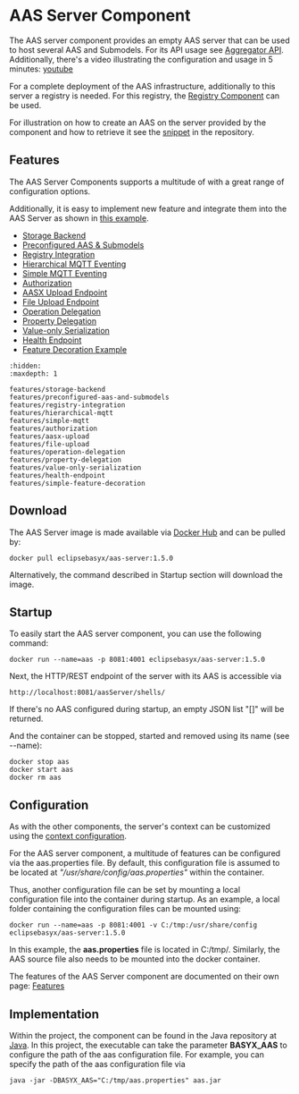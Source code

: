 
# AAS Server Component
The AAS server component provides an empty AAS server that can be used to host several AAS and Submodels. For its API usage see [Aggregator API](../../../API/aas.md). Additionally, there's a video illustrating the configuration and usage in 5 minutes: [youtube](https://www.youtube.com/watch?v=nGRNg0sj1oY)

For a complete deployment of the AAS infrastructure, additionally to this server a registry is needed. For this registry, the [Registry Component](../registry/index.md) can be used.

For illustration on how to create an AAS on the server provided by the component and how to retrieve it see the [snippet](https://git.eclipse.org/r/plugins/gitiles/basyx/basyx/+/master/examples/basys.examples/src/test/java/org/eclipse/basyx/examples/snippets/aas/registry/ConnectToAASEndpoints.java) in the repository.

## Features
The AAS Server Components supports a multitude of  with a great range of configuration options.

Additionally, it is easy to implement new feature and integrate them into the AAS Server as shown in [this example](./features/simple-feature-decoration.md).


* [Storage Backend](./features/storage-backend.md)
* [Preconfigured AAS & Submodels](./features/preconfigured-aas-and-submodels.md)
* [Registry Integration](./features/registry-integration.md)
* [Hierarchical MQTT Eventing](./features/hierarchical-mqtt.md)
* [Simple MQTT Eventing](./features/simple-mqtt.md)
* [Authorization](./features/authorization.md)
* [AASX Upload Endpoint](./features/aasx-upload.md)
* [File Upload Endpoint](./features/file-upload.md)
* [Operation Delegation](./features/operation-delegation.md)
* [Property Delegation](./features/property-delegation.md)
* [Value-only Serialization](./features/value-only-serialization.md)
* [Health Endpoint](./features/health-endpoint.md)
* [Feature Decoration Example](./features/simple-feature-decoration.md)


```{toctree}
:hidden:
:maxdepth: 1

features/storage-backend
features/preconfigured-aas-and-submodels
features/registry-integration
features/hierarchical-mqtt
features/simple-mqtt
features/authorization
features/aasx-upload
features/file-upload
features/operation-delegation
features/property-delegation
features/value-only-serialization
features/health-endpoint
features/simple-feature-decoration

```

## Download
The AAS Server image is made available via [Docker Hub](https://hub.docker.com/r/eclipsebasyx/aas-server) and can be pulled by:

``` 
docker pull eclipsebasyx/aas-server:1.5.0
```
Alternatively, the command described in Startup section will download the image.

## Startup
To easily start the AAS server component, you can use the following command:

```
docker run --name=aas -p 8081:4001 eclipsebasyx/aas-server:1.5.0
```
Next, the HTTP/REST endpoint of the server with its AAS is accessible via

```
http://localhost:8081/aasServer/shells/
```
If there's no AAS configured during startup, an empty JSON list "[]" will be returned.

And the container can be stopped, started and removed using its name (see --name):

```
docker stop aas
docker start aas
docker rm aas
```

## Configuration
As with the other components, the server's context can be customized using the [context configuration](../general_configuration/context-config.md).

For the AAS server component, a multitude of features can be configured via the aas.properties file. By default, this configuration file is assumed to be located at _"/usr/share/config/aas.properties"_ within the container.

Thus, another configuration file can be set by mounting a local configuration file into the container during startup. As an example, a local folder containing the configuration files can be mounted using:

```
docker run --name=aas -p 8081:4001 -v C:/tmp:/usr/share/config eclipsebasyx/aas-server:1.5.0
```
In this example, the **aas.properties** file is located in C:/tmp/. Similarly, the AAS source file also needs to be mounted into the docker container.

The features of the AAS Server component are documented on their own page: [Features](#features)

## Implementation
Within the project, the component can be found in the Java repository at [Java](https://git.eclipse.org/r/plugins/gitiles/basyx/basyx/+/master/components/basys.components/basyx.components.docker/basyx.components.AASServer/src/main/java/org/eclipse/basyx/components/aas/executable/). In this project, the executable can take the parameter **BASYX_AAS** to configure the path of the aas configuration file. For example, you can specify the path of the aas configuration file via

```
java -jar -DBASYX_AAS="C:/tmp/aas.properties" aas.jar
```
